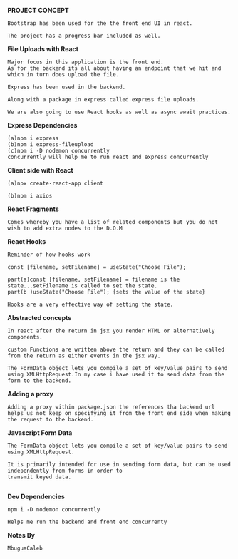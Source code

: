**PROJECT CONCEPT**

```
Bootstrap has been used for the the front end UI in react.

The project has a progress bar included as well.

```

**File Uploads with React**

```
Major focus in this application is the front end.
As for the backend its all about having an endpoint that we hit and which in turn does upload the file.

Express has been used in the backend.

Along with a package in express called express file uploads.

We are also going to use React hooks as well as async await practices.

```

**Express Dependencies**

```
(a)npm i express
(b)npm i express-fileupload
(c)npm i -D nodemon concurrently
concurrently will help me to run react and express concurrently

```

**Client side with React**

```
(a)npx create-react-app client

(b)npm i axios

```

**React Fragments**

```
Comes whereby you have a list of related components but you do not wish to add extra nodes to the D.O.M

```

**React Hooks**

```
Reminder of how hooks work

const [filename, setFilename] = useState("Choose File");

part(a)const [filename, setFilename] = filename is the state...setFilename is called to set the state.
part(b )useState("Choose File"); {sets the value of the state}

Hooks are a very effective way of setting the state.

```

**Abstracted concepts**

```
In react after the return in jsx you render HTML or alternatively components.

custom Functions are written above the return and they can be called from the return as either events in the jsx way.

The FormData object lets you compile a set of key/value pairs to send using XMLHttpRequest.In my case i have used it to send data from the form to the backend.

```

**Adding a proxy**

```
Adding a proxy within package.json the references tha backend url
helps us not keep on specifying it from the front end side when making the request to the backend.

```

**Javascript Form Data**

```
The FormData object lets you compile a set of key/value pairs to send using XMLHttpRequest.

It is primarily intended for use in sending form data, but can be used independently from forms in order to
transmit keyed data.


```

**Dev Dependencies**

```
npm i -D nodemon concurrently

Helps me run the backend and front end concurrenty

```

**Notes By**

```
MbuguaCaleb

```

